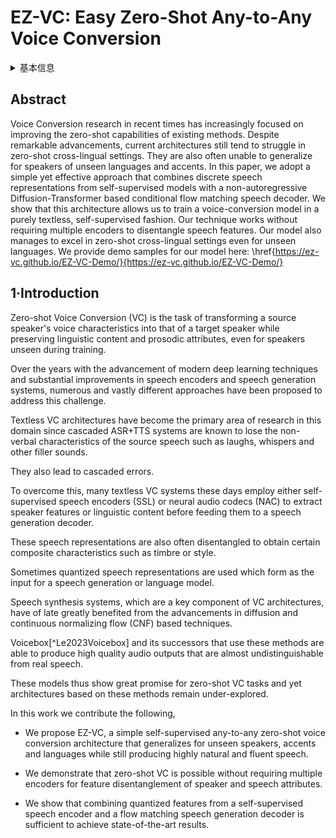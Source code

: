 # EZ-VC: Easy Zero-Shot Any-to-Any Voice Conversion

<details>
<summary>基本信息</summary>

- 标题: "EZ-VC: Easy Zero-Shot Any-to-Any Voice Conversion."
- 作者:
  - 01 Advait Joglekar
  - 02 Divyanshu Singh
  - 03 Rooshil Rohit Bhatia
  - 04 S. Umesh
- 链接:
  - [ArXiv](https://arxiv.org/abs/2505.16691v2)
  - [Publication]()
  - [Github]()
  - [Demo]()
- 文件:
  - [ArXiv:2505.16691v1](D:\Speech\Sapphire-TTS-Collection\Models\-VC\_PDF\2025.05.22_2505.16691v1_EZ-VC__Easy_Zero-Shot_Any-to-Any_Voice_Conversion.pdf)
  - [ArXiv:2505.16691v2](D:\Speech\Sapphire-TTS-Collection\Models\-VC\_PDF\2025.05.22_2505.16691v2_EZ-VC__Easy_Zero-Shot_Any-to-Any_Voice_Conversion.pdf)
  - [Publication] #TODO

</details>

## Abstract

Voice Conversion research in recent times has increasingly focused on improving the zero-shot capabilities of existing methods.
Despite remarkable advancements, current architectures still tend to struggle in zero-shot cross-lingual settings.
They are also often unable to generalize for speakers of unseen languages and accents.
In this paper, we adopt a simple yet effective approach that combines discrete speech representations from self-supervised models with a non-autoregressive Diffusion-Transformer based conditional flow matching speech decoder.
We show that this architecture allows us to train a voice-conversion model in a purely textless, self-supervised fashion.
Our technique works without requiring multiple encoders to disentangle speech features.
Our model also manages to excel in zero-shot cross-lingual settings even for unseen languages.
We provide demo samples for our model here: \href{https://ez-vc.github.io/EZ-VC-Demo/}{https://ez-vc.github.io/EZ-VC-Demo/}

## 1·Introduction

Zero-shot Voice Conversion (VC) is the task of transforming a source speaker's voice characteristics into that of a target speaker while preserving linguistic content and prosodic attributes, even for speakers unseen during training.

Over the years with the advancement of modern deep learning techniques and substantial improvements in speech encoders and speech generation systems, numerous and vastly different approaches have been proposed to address this challenge. 

Textless VC architectures have become the primary area of research in this domain since cascaded ASR+TTS systems  are known to lose the non-verbal characteristics of the source speech such as laughs, whispers and other filler sounds.

They also lead to cascaded errors.

To overcome this, many textless VC systems these days employ either self-supervised speech encoders (SSL) or neural audio codecs (NAC) to extract speaker features or linguistic content before feeding them to a speech generation decoder.

These speech representations are also often disentangled to obtain certain composite characteristics such as timbre or style.

Sometimes quantized speech representations are used which form as the input for a speech generation or language model.

Speech synthesis systems, which are a key component of VC architectures, have of late greatly benefited from the advancements in diffusion and continuous normalizing flow (CNF) based techniques.

Voicebox[^Le2023Voicebox] and its successors that use these methods are able to produce high quality audio outputs that are almost undistinguishable from real speech.

These models thus show great promise for zero-shot VC tasks and yet architectures based on these methods remain under-explored. 

In this work we contribute the following,

-  We propose EZ-VC, a simple self-supervised any-to-any zero-shot voice conversion architecture that generalizes for unseen speakers, accents and languages while still producing highly natural and fluent speech.

-  We demonstrate that zero-shot VC is possible without requiring multiple encoders for feature disentanglement of speaker and speech attributes.

-  We show that combining quantized features from a self-supervised speech encoder and a flow matching speech generation decoder is sufficient to achieve state-of-the-art results.

